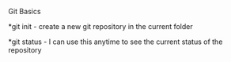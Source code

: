 Git Basics

*git init - create a new git repository in the current folder

*git status - I can use this anytime to see the current status of the 
repository


